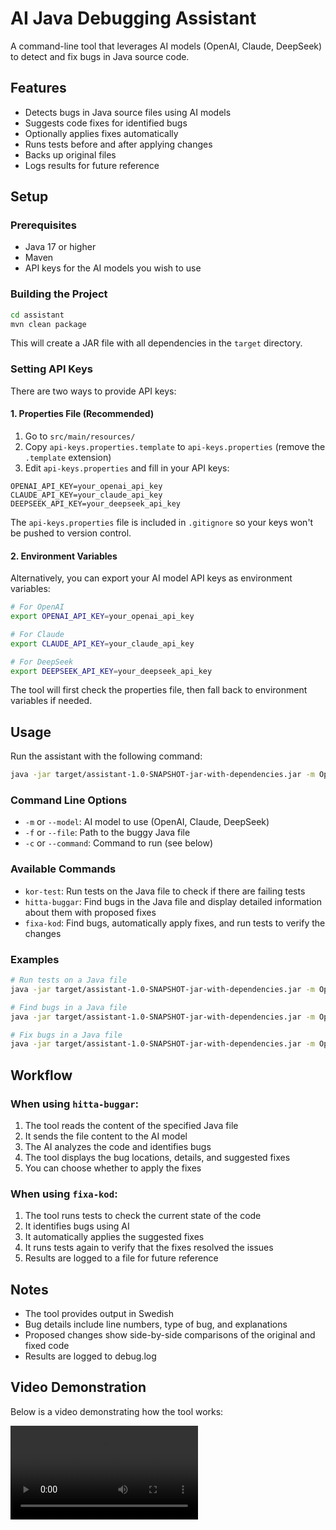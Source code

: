 # AI Java Debugging Assistant

A command-line tool that leverages AI models (OpenAI, Claude, DeepSeek) to detect and fix bugs in Java source code.

## Features

- Detects bugs in Java source files using AI models
- Suggests code fixes for identified bugs
- Optionally applies fixes automatically
- Runs tests before and after applying changes
- Backs up original files
- Logs results for future reference

## Setup

### Prerequisites

- Java 17 or higher
- Maven
- API keys for the AI models you wish to use

### Building the Project

```bash
cd assistant
mvn clean package
```

This will create a JAR file with all dependencies in the `target` directory.

### Setting API Keys

There are two ways to provide API keys:

#### 1. Properties File (Recommended)

1. Go to `src/main/resources/`
2. Copy `api-keys.properties.template` to `api-keys.properties` (remove the `.template` extension)
3. Edit `api-keys.properties` and fill in your API keys:

```properties
OPENAI_API_KEY=your_openai_api_key
CLAUDE_API_KEY=your_claude_api_key
DEEPSEEK_API_KEY=your_deepseek_api_key
```

The `api-keys.properties` file is included in `.gitignore` so your keys won't be pushed to version control.

#### 2. Environment Variables

Alternatively, you can export your AI model API keys as environment variables:

```bash
# For OpenAI
export OPENAI_API_KEY=your_openai_api_key

# For Claude
export CLAUDE_API_KEY=your_claude_api_key

# For DeepSeek
export DEEPSEEK_API_KEY=your_deepseek_api_key
```

The tool will first check the properties file, then fall back to environment variables if needed.

## Usage

Run the assistant with the following command:

```bash
java -jar target/assistant-1.0-SNAPSHOT-jar-with-dependencies.jar -m OpenAI -f path/to/BuggyClass.java -c command
```

### Command Line Options

- `-m` or `--model`: AI model to use (OpenAI, Claude, DeepSeek)
- `-f` or `--file`: Path to the buggy Java file
- `-c` or `--command`: Command to run (see below)

### Available Commands

- `kor-test`: Run tests on the Java file to check if there are failing tests
- `hitta-buggar`: Find bugs in the Java file and display detailed information about them with proposed fixes
- `fixa-kod`: Find bugs, automatically apply fixes, and run tests to verify the changes

### Examples

```bash
# Run tests on a Java file
java -jar target/assistant-1.0-SNAPSHOT-jar-with-dependencies.jar -m OpenAI -f path/to/BuggyClass.java -c kor-test

# Find bugs in a Java file
java -jar target/assistant-1.0-SNAPSHOT-jar-with-dependencies.jar -m OpenAI -f path/to/BuggyClass.java -c hitta-buggar

# Fix bugs in a Java file
java -jar target/assistant-1.0-SNAPSHOT-jar-with-dependencies.jar -m OpenAI -f path/to/BuggyClass.java -c fixa-kod
```

## Workflow

### When using `hitta-buggar`:
1. The tool reads the content of the specified Java file
2. It sends the file content to the AI model
3. The AI analyzes the code and identifies bugs
4. The tool displays the bug locations, details, and suggested fixes
5. You can choose whether to apply the fixes

### When using `fixa-kod`:
1. The tool runs tests to check the current state of the code
2. It identifies bugs using AI
3. It automatically applies the suggested fixes
4. It runs tests again to verify that the fixes resolved the issues
5. Results are logged to a file for future reference

## Notes

- The tool provides output in Swedish
- Bug details include line numbers, type of bug, and explanations
- Proposed changes show side-by-side comparisons of the original and fixed code
- Results are logged to debug.log 

## Video Demonstration

Below is a video demonstrating how the tool works:

![Video Demo](assets/AI%20assistant%20interaction.mp4)

